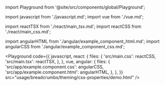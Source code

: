 import Playground from '@site/src/components/global/Playground';

import javascript from './javascript.md';
import vue from './vue.md';

import reactTSX from './react/main_tsx.md';
import reactCSS from './react/main_css.md';

import angularHTML from './angular/example_component_html.md';
import angularCSS from './angular/example_component_css.md';

<Playground
  code={{
    javascript,
    react: {
      files: {
        'src/main.css': reactCSS,
        'src/main.tsx': reactTSX,
      },
    },
    vue,
    angular: {
      files: {
        'src/app/example.component.css': angularCSS,
        'src/app/example.component.html': angularHTML,
      },
    },
  }}
  src="usage/breadcrumbs/theming/css-properties/demo.html"
/>
